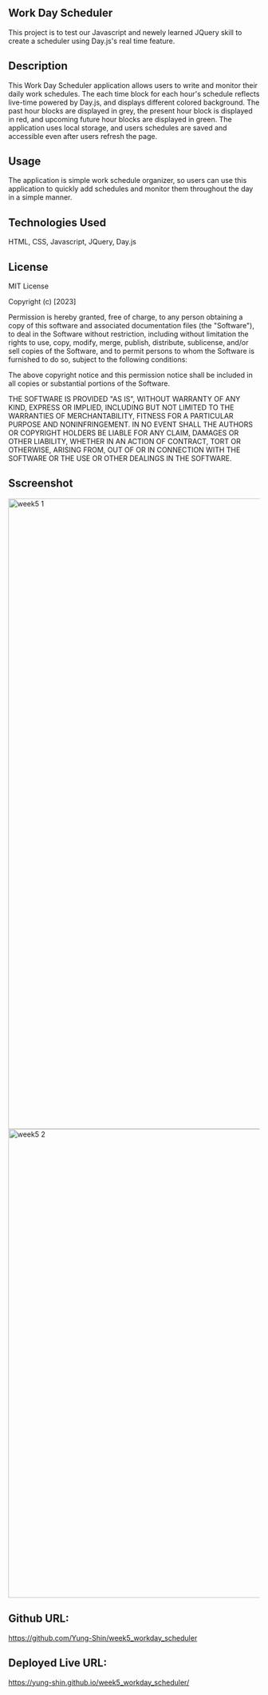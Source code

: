 ## Work Day Scheduler
This project is to test our Javascript and newely learned JQuery skill to create a scheduler using Day.js's real time feature. 
  
## Description
This Work Day Scheduler application allows users to write and monitor their daily work schedules. The each time block for each hour's schedule reflects
live-time powered by Day.js, and displays different colored background. The past hour blocks are displayed in grey, the present hour block is displayed in red,
and upcoming future hour blocks are displayed in green. The application uses local storage, and users schedules are saved and accessible even after users refresh the page. 

## Usage
The application is simple work schedule organizer, so users can use this application to quickly add schedules and monitor them throughout the day in a simple manner. 

## Technologies Used
HTML,
CSS,
Javascript,
JQuery,
Day.js
  
## License
MIT License

Copyright (c) [2023] 

Permission is hereby granted, free of charge, to any person obtaining a copy
of this software and associated documentation files (the "Software"), to deal
in the Software without restriction, including without limitation the rights
to use, copy, modify, merge, publish, distribute, sublicense, and/or sell
copies of the Software, and to permit persons to whom the Software is
furnished to do so, subject to the following conditions:

The above copyright notice and this permission notice shall be included in all
copies or substantial portions of the Software.

THE SOFTWARE IS PROVIDED "AS IS", WITHOUT WARRANTY OF ANY KIND, EXPRESS OR
IMPLIED, INCLUDING BUT NOT LIMITED TO THE WARRANTIES OF MERCHANTABILITY,
FITNESS FOR A PARTICULAR PURPOSE AND NONINFRINGEMENT. IN NO EVENT SHALL THE
AUTHORS OR COPYRIGHT HOLDERS BE LIABLE FOR ANY CLAIM, DAMAGES OR OTHER
LIABILITY, WHETHER IN AN ACTION OF CONTRACT, TORT OR OTHERWISE, ARISING FROM,
OUT OF OR IN CONNECTION WITH THE SOFTWARE OR THE USE OR OTHER DEALINGS IN THE
SOFTWARE.

## Sscreenshot
<img width="1263" alt="week5 1" src="https://github.com/Yung-Shin/week5_workday_scheduler/assets/123918265/6a6e82b0-4792-405d-9765-492e6114b958">

<img width="939" alt="week5 2" src="https://github.com/Yung-Shin/week5_workday_scheduler/assets/123918265/e674cc00-7720-46b5-95b7-8f7680666fb4">

## Github URL:
https://github.com/Yung-Shin/week5_workday_scheduler

## Deployed Live URL: 
https://yung-shin.github.io/week5_workday_scheduler/
